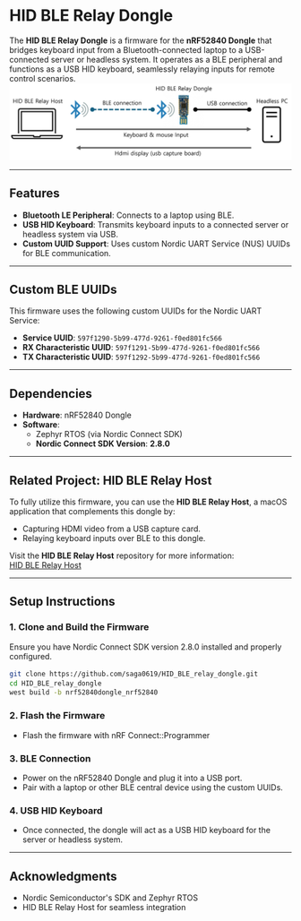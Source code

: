 # HID BLE Relay Dongle

The **HID BLE Relay Dongle** is a firmware for the **nRF52840 Dongle** that bridges keyboard input from a Bluetooth-connected laptop to a USB-connected server or headless system. It operates as a BLE peripheral and functions as a USB HID keyboard, seamlessly relaying inputs for remote control scenarios.
![Simple decription](./hidble.png)

---

## Features

- **Bluetooth LE Peripheral**: Connects to a laptop using BLE.
- **USB HID Keyboard**: Transmits keyboard inputs to a connected server or headless system via USB.
- **Custom UUID Support**: Uses custom Nordic UART Service (NUS) UUIDs for BLE communication.

---

## Custom BLE UUIDs

This firmware uses the following custom UUIDs for the Nordic UART Service:

- **Service UUID**: `597f1290-5b99-477d-9261-f0ed801fc566`
- **RX Characteristic UUID**: `597f1291-5b99-477d-9261-f0ed801fc566`
- **TX Characteristic UUID**: `597f1292-5b99-477d-9261-f0ed801fc566`

---

## Dependencies

- **Hardware**: nRF52840 Dongle
- **Software**: 
  - Zephyr RTOS (via Nordic Connect SDK)
  - **Nordic Connect SDK Version**: **2.8.0**

---

## Related Project: HID BLE Relay Host

To fully utilize this firmware, you can use the **HID BLE Relay Host**, a macOS application that complements this dongle by:
- Capturing HDMI video from a USB capture card.
- Relaying keyboard inputs over BLE to this dongle.

Visit the **HID BLE Relay Host** repository for more information:  
[HID BLE Relay Host](https://github.com/saga0619/HID_BLE_relay_host)

---

## Setup Instructions

### 1. Clone and Build the Firmware
Ensure you have Nordic Connect SDK version 2.8.0 installed and properly configured.

```bash
git clone https://github.com/saga0619/HID_BLE_relay_dongle.git
cd HID_BLE_relay_dongle
west build -b nrf52840dongle_nrf52840
```

### 2. Flash the Firmware
- Flash the firmware with nRF Connect::Programmer

### 3. BLE Connection
- Power on the nRF52840 Dongle and plug it into a USB port.
- Pair with a laptop or other BLE central device using the custom UUIDs.

### 4. USB HID Keyboard
- Once connected, the dongle will act as a USB HID keyboard for the server or headless system.

---

## Acknowledgments

- Nordic Semiconductor's SDK and Zephyr RTOS
- HID BLE Relay Host for seamless integration
```
